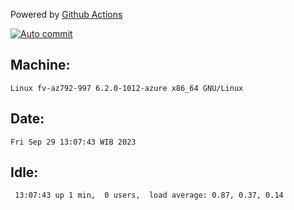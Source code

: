 Powered by [Github Actions](https://github.com/features/actions)

[![Auto commit](https://github.com/hiage/workstation/workflows/Auto%20commit/badge.svg)](https://github.com/hiage/workstation/actions?query=workflow%3A%22Auto+commit%22)

## Machine:
```
Linux fv-az792-997 6.2.0-1012-azure x86_64 GNU/Linux
```
## Date:
```
Fri Sep 29 13:07:43 WIB 2023
```
## Idle:
```
 13:07:43 up 1 min,  0 users,  load average: 0.87, 0.37, 0.14
```
